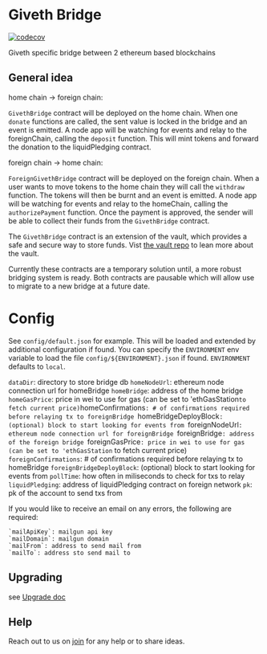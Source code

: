 # Giveth Bridge


[![codecov](https://codecov.io/gh/Giveth/giveth-bridge/branch/solcov/graph/badge.svg)](https://codecov.io/gh/Giveth/giveth-bridge)


Giveth specific bridge between 2 ethereum based blockchains

## General idea

home chain -> foreign chain:

`GivethBridge` contract will be deployed on the home chain. When one `donate` functions are called, the sent value is locked in the bridge and an event is emitted. A node app will be watching for events and relay to the foreignChain, calling the `deposit` function. This will mint tokens and forward the donation to the liquidPledging contract.

foreign chain -> home chain:

`ForeignGivethBridge` contract will be deployed on the foreign chain. When a user wants to move tokens to the home chain they will call the `withdraw` function. The tokens will then be burnt and an event is emitted. A node app will be watching for events and relay to the homeChain, calling the `authorizePayment` function.
Once the payment is approved, the sender will be able to collect their funds from the `GivethBridge` contract.

The `GivethBridge` contract is an extension of the vault, which provides a safe and secure way to store funds. Vist [the vault repo](https://github.com/giveth/vaultcontract#readme) to lean more about the vault.

Currently these contracts are a temporary solution until, a more robust bridging system is ready. Both contracts are pausable which will allow use to migrate to a new bridge at a future date.

# Config

See `config/default.json` for example. This will be loaded and extended by additional configuration if found. You can specify the `ENVIRONMENT` env variable to load the file `config/${ENVIRONMENT}.json` if found. `ENVIRONMENT` defaults to `local`.

`dataDir`: directory to store bridge db
`homeNodeUrl`: ethereum node connection url for homeBridge
`homeBridge`: address of the home bridge
`homeGasPrice`: price in wei to use for gas (can be set to 'ethGasStation` to fetch current price)
`homeConfirmations`: # of confirmations required before relaying tx to foreignBridge
`homeBridgeDeployBlock`: (optional) block to start looking for events from
`foreignNodeUrl`: ethereum node connection url for foreignBridge
`foreignBridge`: address of the foreign bridge
`foreignGasPrice`: price in wei to use for gas (can be set to 'ethGasStation` to fetch current price)
`foreignConfirmations`: # of confirmations required before relaying tx to homeBridge
`foreignBridgeDeployBlock`: (optional) block to start looking for events from
`pollTime`: how often in miliseconds to check for txs to relay
`liquidPledging`: address of liquidPledging contract on foreign network
`pk`: pk of the account to send txs from

If you would like to receive an email on any errors, the following are required:

    `mailApiKey`: mailgun api key
    `mailDomain`: mailgun domain
    `mailFrom`: address to send mail from
    `mailTo`: address sto send mail to

## Upgrading

see [Upgrade doc](docs/upgrade.md)

## Help
Reach out to us on [join](http://join.giveth.io) for any help or to share ideas.
